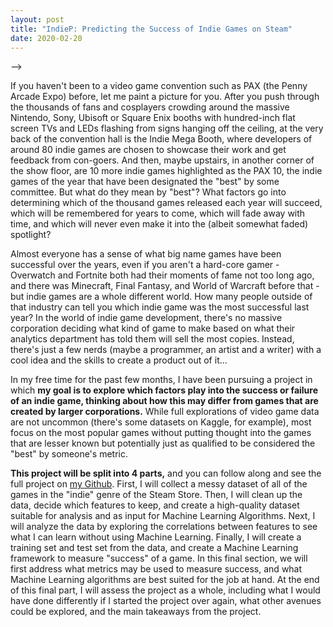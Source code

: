 ```yaml
---
layout: post
title: "IndieP: Predicting the Success of Indie Games on Steam"
date: 2020-02-20
---
```

<div class="row">-->

<!--<div class="center" markdown="1">-->
<!--<img src="../../../assets/Indie-Mega-Booth.jpg" width="100%" ></img>-->
<!--</div>-->

<!--<div class="center" markdown="1">-->
If you haven't been to a video game convention such as PAX (the Penny Arcade Expo) before, let me paint a picture for you. After you push through the thousands of fans and cosplayers crowding around the massive Nintendo, Sony, Ubisoft or Square Enix booths with hundred-inch flat screen TVs and LEDs flashing from signs hanging off the ceiling, at the very back of the convention hall is the Indie Mega Booth, where developers of around 80 indie games are chosen to showcase their work and get
feedback from con-goers. And then, maybe upstairs, in another corner of the show floor, are 10 more indie games highlighted as the PAX 10, the indie games of the year that have been designated the "best" by some committee. But what do they mean by "best"? What factors go into determining which of the thousand games released each year will succeed, which will be remembered for years to come, which will fade away with time, and which will never even make it into the (albeit somewhat faded)
spotlight?

Almost everyone has a sense of what big name games have been successful over the years, even if you aren't a hard-core gamer - Overwatch and Fortnite both had their moments of fame not too long ago, and there was Minecraft, Final Fantasy, and World of Warcraft before that - but indie games are a whole different world. How many people outside of that industry can tell you which indie game was the most successful last year? In the world of indie game development, there's no massive
corporation deciding what kind of game to make based on what their analytics department has told them will sell the most copies. Instead, there's just a few nerds (maybe a programmer, an artist and a writer) with a cool idea and the skills to create a product out of it...

In my free time for the past few months, I have been pursuing a project in which **my goal is to explore which factors play into the success or failure of an indie game, thinking about how this may differ from games that are created by larger corporations.** While full explorations of video game data are not uncommon (there's some datasets on Kaggle, for example), most focus on the most popular games without putting thought into the games that are lesser known but potentially just as qualified
to be considered the "best" by someone's metric.

**This project will be split into 4 parts,** and you can follow along and see the full project on [my Github](https://github.com/argwood/IndieP). First, I will collect a messy dataset of all of the games in the "indie" genre of the Steam Store. Then, I will clean up the data, decide which features to keep, and create a high-quality dataset suitable for analysis and as input for Machine Learning Algorithms. Next, I will analyze the data by exploring the correlations between features to see
what I can learn without using Machine Learning. Finally, I will create a training set and test set from the data, and create a Machine Learning framework to measure "success" of a game. In this final section, we will first address what metrics may be used to measure success, and what Machine Learning algorithms are best suited for the job at hand. At the end of this final part, I will assess the project as a whole, including what I would have done differently if I started the project over
again, what other avenues could be explored, and the main takeaways from the project.

</div>
<!--</div>-->
